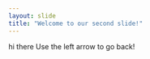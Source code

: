 ```yaml
---
layout: slide
title: "Welcome to our second slide!"
---
```

hi there
Use the left arrow to go back!
